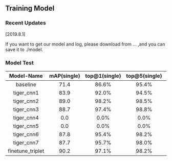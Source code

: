 ## Training Model

### Recent Updates
[2019.8.1]

If you want to get our model and log, please download from ... ,and you can save it to ./model.

### Model Test

| Model-Name| mAP(single) | top@1(single) | top@5(single) | mAP(cross) | top@1(cross) | top@5(cross) |
| :-------: | :---------: | :-----------: | :-----------: | :--------: | :----------: | :----------: |
| baseline  | 71.4        | 86.6%         | 95.4%         | 48.1       | 79.4%        | 93.7%        |
| tiger_cnn1| 83.9        | 92.0%         | 94.5%         | 60.9       | 94.8%        | 96.5%        |
| tiger_cnn2| 89.0        | 98.2%         | 98.5%         | 59.0       | 86.2%        | 95.4%        |
| tiger_cnn3| 88.7        | 97.4%         | 98.8%         | 57.4       | 86.8%        | 92.0%        |
| tiger_cnn4|  0.0        |  0.0%         |  0.0%         |  0.0       |  0.0%        |  0.0%        |
| tiger_cnn5|  0.0        |  0.0%         |  0.0%         |  0.0       |  0.0%        |  0.0%        |
| tiger_cnn6| 87.8        | 95.4%         | 98.2%         | 58.4       | 89.7%        | 94.8%        |
| tiger_cnn7| 87.7        | 95.7%         | 98.0%         | 58.0       | 88.5%        | 92.0%        |
| finetune_triplet| 90.2  | 97.1%         | 98.2%         | 60.7       | 89.7%        | 96.5%        |
